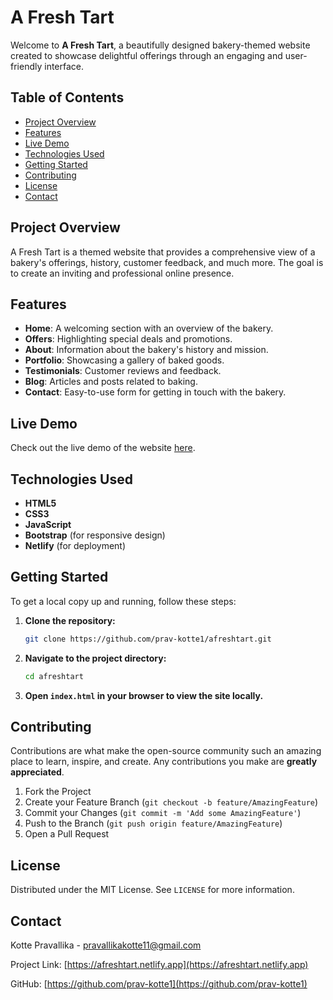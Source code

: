 # A Fresh Tart

Welcome to **A Fresh Tart**, a beautifully designed bakery-themed website created to showcase delightful offerings through an engaging and user-friendly interface.

## Table of Contents
- [Project Overview](#project-overview)
- [Features](#features)
- [Live Demo](#live-demo)
- [Technologies Used](#technologies-used)
- [Getting Started](#getting-started)
- [Contributing](#contributing)
- [License](#license)
- [Contact](#contact)

## Project Overview

A Fresh Tart is a themed website that provides a comprehensive view of a bakery's offerings, history, customer feedback, and much more. The goal is to create an inviting and professional online presence.

## Features

- **Home**: A welcoming section with an overview of the bakery.
- **Offers**: Highlighting special deals and promotions.
- **About**: Information about the bakery's history and mission.
- **Portfolio**: Showcasing a gallery of baked goods.
- **Testimonials**: Customer reviews and feedback.
- **Blog**: Articles and posts related to baking.
- **Contact**: Easy-to-use form for getting in touch with the bakery.

## Live Demo

Check out the live demo of the website [here](https://afreshtart.netlify.app).

## Technologies Used

- **HTML5**
- **CSS3**
- **JavaScript**
- **Bootstrap** (for responsive design)
- **Netlify** (for deployment)

## Getting Started

To get a local copy up and running, follow these steps:

1. **Clone the repository:**
   ```sh
   git clone https://github.com/prav-kotte1/afreshtart.git
   ```
2. **Navigate to the project directory:**
   ```sh
   cd afreshtart
   ```
3. **Open `index.html` in your browser to view the site locally.**

## Contributing

Contributions are what make the open-source community such an amazing place to learn, inspire, and create. Any contributions you make are **greatly appreciated**.

1. Fork the Project
2. Create your Feature Branch (`git checkout -b feature/AmazingFeature`)
3. Commit your Changes (`git commit -m 'Add some AmazingFeature'`)
4. Push to the Branch (`git push origin feature/AmazingFeature`)
5. Open a Pull Request

## License

Distributed under the MIT License. See `LICENSE` for more information.

## Contact

Kotte Pravallika - [pravallikakotte11@gmail.com](mailto:pravallikakotte11@gmail.com)

Project Link: [https://afreshtart.netlify.app](https://afreshtart.netlify.app)

GitHub: [https://github.com/prav-kotte1](https://github.com/prav-kotte1)
